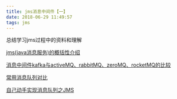 ```yaml
---
title: jms消息中间件【一】
date: 2018-06-29 11:49:57
tags: jms
---
```


总结学习jms过程中的资料和理解


[jms(java消息服务)的概括性介绍](https://www.cnblogs.com/chenpi/p/5559349.html)


[消息中间件kafka与activeMQ、rabbitMQ、zeroMQ、rocketMQ的比较](https://blog.csdn.net/zhailihua/article/details/78990060)


[常用消息队列对比](https://blog.csdn.net/liuxinghao/article/details/60875715)


[自己动手实现消息队列之JMS](https://blog.csdn.net/liaodehong/article/details/52413905)
